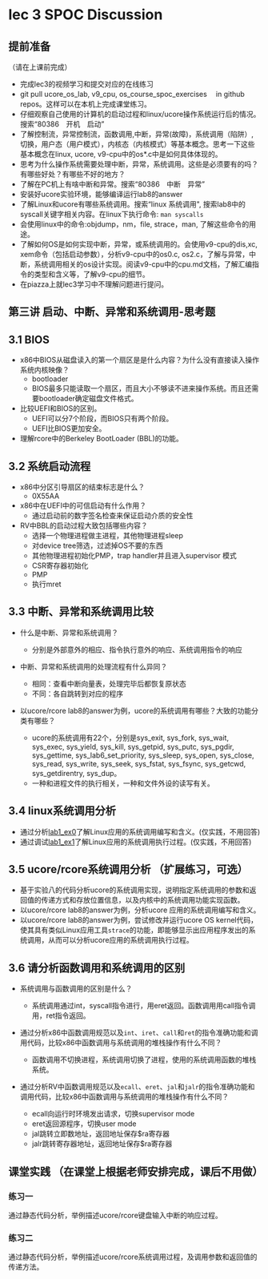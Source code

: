 # lec 3 SPOC Discussion

## **提前准备**
（请在上课前完成）


 - 完成lec3的视频学习和提交对应的在线练习
 - git pull ucore_os_lab, v9_cpu, os_course_spoc_exercises  　in github repos。这样可以在本机上完成课堂练习。
 - 仔细观察自己使用的计算机的启动过程和linux/ucore操作系统运行后的情况。搜索“80386　开机　启动”
 - 了解控制流，异常控制流，函数调用,中断，异常(故障)，系统调用（陷阱）,切换，用户态（用户模式），内核态（内核模式）等基本概念。思考一下这些基本概念在linux, ucore, v9-cpu中的os*.c中是如何具体体现的。
 - 思考为什么操作系统需要处理中断，异常，系统调用。这些是必须要有的吗？有哪些好处？有哪些不好的地方？
 - 了解在PC机上有啥中断和异常。搜索“80386　中断　异常”
 - 安装好ucore实验环境，能够编译运行lab8的answer
 - 了解Linux和ucore有哪些系统调用。搜索“linux 系统调用", 搜索lab8中的syscall关键字相关内容。在linux下执行命令: ```man syscalls```
 - 会使用linux中的命令:objdump，nm，file, strace，man, 了解这些命令的用途。
 - 了解如何OS是如何实现中断，异常，或系统调用的。会使用v9-cpu的dis,xc, xem命令（包括启动参数），分析v9-cpu中的os0.c, os2.c，了解与异常，中断，系统调用相关的os设计实现。阅读v9-cpu中的cpu.md文档，了解汇编指令的类型和含义等，了解v9-cpu的细节。
 - 在piazza上就lec3学习中不理解问题进行提问。

## 第三讲 启动、中断、异常和系统调用-思考题

## 3.1 BIOS
-  x86中BIOS从磁盘读入的第一个扇区是是什么内容？为什么没有直接读入操作系统内核映像？
	- bootloader
	- BIOS最多只能读取一个扇区，而且大小不够读不进来操作系统。而且还需要bootloader确定磁盘文件格式。
- 比较UEFI和BIOS的区别。
	- UEFI可以分7个阶段，而BIOS只有两个阶段。
	- UEFI比BIOS更加安全。
- 理解rcore中的Berkeley BootLoader (BBL)的功能。
	
## 3.2 系统启动流程

- x86中分区引导扇区的结束标志是什么？
	- 0X55AA
- x86中在UEFI中的可信启动有什么作用？
	- 通过启动前的数字签名检查来保证启动介质的安全性
- RV中BBL的启动过程大致包括哪些内容？
	- 选择一个物理进程做主进程，其他物理进程sleep
	- 对device tree筛选，过滤掉OS不要的东西
	- 其他物理进程初始化PMP，trap handler并且进入supervisor 模式
	- CSR寄存器初始化
	- PMP
	- 执行mret
	
## 3.3 中断、异常和系统调用比较
- 什么是中断、异常和系统调用？

	- 分别是外部意外的相应、指令执行意外的响应、系统调用指令的响应

-  中断、异常和系统调用的处理流程有什么异同？
	- 相同：查看中断向量表，处理完毕后都恢复原状态
	- 不同：各自跳转到对应的程序
	
- 以ucore/rcore lab8的answer为例，ucore的系统调用有哪些？大致的功能分类有哪些？

	- ucore的系统调用有22个，分别是sys\_exit, sys\_fork, sys\_wait, sys\_exec, sys\_yield, sys\_kill, sys\_getpid, sys\_putc, sys\_pgdir, sys\_gettime, sys\_lab6\_set\_priority, sys\_sleep, sys\_open, sys\_close, sys\_read, sys\_write, sys\_seek, sys\_fstat, sys\_fsync, sys\_getcwd, sys\_getdirentry, sys\_dup。
	- 一种和进程文件的执行相关，一种和文件外设的读写有关。

## 3.4 linux系统调用分析
- 通过分析[lab1_ex0](https://github.com/chyyuu/ucore_lab/blob/master/related_info/lab1/lab1-ex0.md)了解Linux应用的系统调用编写和含义。(仅实践，不用回答)
- 通过调试[lab1_ex1](https://github.com/chyyuu/ucore_lab/blob/master/related_info/lab1/lab1-ex1.md)了解Linux应用的系统调用执行过程。(仅实践，不用回答)


## 3.5 ucore/rcore系统调用分析 （扩展练习，可选）
-  基于实验八的代码分析ucore的系统调用实现，说明指定系统调用的参数和返回值的传递方式和存放位置信息，以及内核中的系统调用功能实现函数。
- 以ucore/rcore lab8的answer为例，分析ucore 应用的系统调用编写和含义。
- 以ucore/rcore lab8的answer为例，尝试修改并运行ucore OS kernel代码，使其具有类似Linux应用工具`strace`的功能，即能够显示出应用程序发出的系统调用，从而可以分析ucore应用的系统调用执行过程。

 
## 3.6 请分析函数调用和系统调用的区别
- 系统调用与函数调用的区别是什么？

	- 系统调用通过int，syscall指令进行，用eret返回。函数调用用call指令调用，ret指令返回。
- 通过分析x86中函数调用规范以及`int`、`iret`、`call`和`ret`的指令准确功能和调用代码，比较x86中函数调用与系统调用的堆栈操作有什么不同？

	- 函数调用不切换进程，系统调用切换了进程，使用的系统调用函数的堆栈系统。

- 通过分析RV中函数调用规范以及`ecall`、`eret`、`jal`和`jalr`的指令准确功能和调用代码，比较x86中函数调用与系统调用的堆栈操作有什么不同？
	- ecall向运行时环境发出请求，切换supervisor mode
	- eret返回源程序，切换user mode
	- jal跳转立即数地址，返回地址保存$ra寄存器
	- jalr跳转寄存器地址，返回地址保存$ra寄存器

## 课堂实践 （在课堂上根据老师安排完成，课后不用做）
### 练习一
通过静态代码分析，举例描述ucore/rcore键盘输入中断的响应过程。

### 练习二
通过静态代码分析，举例描述ucore/rcore系统调用过程，及调用参数和返回值的传递方法。
